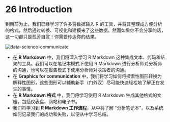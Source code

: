 # 26 Introduction

到目前为止，我们已经学习了许多将数据输入 R 的工具，并将其整理成方便分析的格式，然后通过转换、可视化和建模来了这些数据。然而如果你不会分享的话，这一切都只是孤芳自赏！你需要传达你的结果。

![data-science-communicate](https://d33wubrfki0l68.cloudfront.net/3e0445f7fc16698cc4402445259d84aa411dddc3/9abcb/diagrams/data-science-communicate.png)

- 在 **R Markdown** 中，我们将深入学习 R Markdown 这种集成文本、代码和结果的工具。我们可以在笔记本模式下使用 R Markdown 进行分析师对分析师的沟通，也可以在报告模式下使用分析师对决策者的沟通。
- 在 **Graphics for communication** 中，我们将学习如何将探索性图形转换为解释性图形，这些图形可以辅助新手（门外汉）尽可能快速轻松地了解正在发生的事情。
- 在 **R Markdown 格式** 中，我们将学习使用 R Markdown 生成其他格式的文档，包括仪表盘、网站和电子书。
- 我们将学习到 **R Markdown 工作流程**，从中将了解 “分析笔记本”，以及系统如何记录我们的成功和失败，以便从中学习总结。